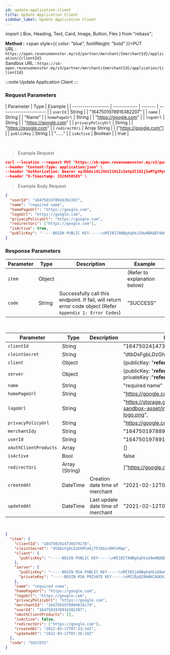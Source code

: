 ```yaml
---
id: update-application-client
title: Update Application Client
sidebar_label: Update Application Client
---
```


import { Box, Heading, Text, Card, Image, Button, Flex } from "rebass";

**Method :** <span style={{ color: "blue", fontWeight: "bold" }}>PUT</span><br/>
URL : `https://open.revenuemonster.my/v3/partner/merchant/{merchantId}/application/{clientId}`<br/>
Sandbox URL : `https://sb-open.revenuemonster.my/v3/partner/merchant/{merchantId}/application/{clientId}`

:::note
Update Application Client
:::

### Request Parameters

| Parameter          | Type         | Example |
| ------------------ | ------------ | ------- | ---------------------- |
| `userId`           | String       |         | "1647501978916382207"  |
| `name`             | String       |         | "Name"                 |
| `homePageUrl`      | String       |         | "https://google.com"   |
| `logoUrl`          | String       |         | "https://google.com"   |
| `privacyPolicyUrl` | String       |         | "https://google.com"   |
| `redirectUri`      | Array String |         | ["https://google.com"] |
| `publicKey`        | String       |         | "......"               |
| `isActive`         | Boolean      |         | true                   |

<br />

> Example Request

```json
curl --location --request PUT "https://sb-open.revenuemonster.my/v3/partner/merchant/{merchantId}/application/{clientId}" \
--header "Content-Type: application/json" \
--header "Authorization: Bearer eyJhbGciOiJSUzI1NiIsImtpZCI6IjIwMTgtMy0xOCIsInR5cCI6IkpXVCJ9.eyJhdWQiOlsiYXBpX2NsaWVudEBFaGNLQzA5QmRYUm9RMnhwWlc1MEVQZUEyYXJ4dk1PSUZnIl0sImV4cCI6MTU5MzU4MDY0NSwiaWF0IjoxNTkwOTg4NjQ1LCJpc3MiOiJodHRwczovL29hdXRoLnJldmVudWVtb25zdGVyLm15IiwianRpIjoiRWh3S0VFOUJkWFJvUVdOalpYTnpWRzlyWlc0UXMtNnI5LVgzbElvVyIsIm5iZiI6MTU5MDk4ODY0NSwic3ViIjoiRWhRS0NFMWxjbU5vWVc1MEVMUF9wNlNKNnFQN0ZSSVFDZ1JWYzJWeUVPaXZfb1dKNnFQN0ZRIn0.RKtXykw3y0ov3mKKa_K2h5FZB2jXtqf3gNRwwnzzA4xTMdY09mEHlFupMeUmchFW2XHYK254LdMYbF4ZhjxK9K51UUdQBYH-zZpo0WWtPSZqrPGtT-c4z_sEO73EDVcek3rDwyWiXvjSKDpsZM7NOdKRm5tvT3qNK-7C7WMUjSXDcBzbTFhwfOAOO1n-wMR9H_w0DuIE-yMjEZkOdt7GUIBC8F5izATlZH0FRTx4VAwQWY4gjjQ9-3PbUbHx-NKiFXwCOAsxu-79PiF0HDEHb6ZOCGywNmKuanEXqLonli0caZiUZfrdT53y3Xnd3W2SEr6s7ZQxWnQO5PeOU7BQYA" \
--header "X-Timestamp: 1528450585" \

```

> Example Body Request

```json
{
  "userId": "1647501978916382207",
  "name": "required name",
  "homePageUrl": "https://google.com",
  "logoUrl": "https://google.com",
  "privacyPolicyUrl": "https://google.com",
  "redirectUri": ["https://google.com"],
  "isActive": true,
  "publicKey": "-----BEGIN PUBLIC KEY-----\nMIIBITANBgkqhkiG9w0BAQEFAAOCAQ4AMIIBCQKCAQBsJf/68nKn3WFcmbA4uK45\nYTQJ2M9XRf82COhN6OQpTLs4PEQSFCix9/05DdOfqe4PR64JS+nlA3q54YXLq++b\nuG8aerNM39Ie0VssTq+Wu3antoq9qvSQL0ADSfLPtWxRKirY8ysrFWN8yU2p7ofp\n/byYvo5DZ9i6aclctottecc/1NWaXWFSLzbsceSGjP3O+17+gMXCnwroT87XdGXJ\nY/D11Cly8sD3Ll9OKIT1aDlKkkR9FWcFct0wDYEedutBAMOFjYAW3jvcUbdi7CKy\neX42N7t7dIb1tw+WTFSpx5+tHKqRwLUq5S9eTx4e8+UxJ9LUTyr14O+TkTSL8Fpx\nAgMBAAE=\n-----END PUBLIC KEY-----"
}
```

### Response Parameters

| Parameter | Type   | Description                                                                                               | Example                      |
| --------- | ------ | --------------------------------------------------------------------------------------------------------- | ---------------------------- |
| `item`    | Object |                                                                                                           | (Refer to explanation below) |
| `code`    | String | Successfully call this endpoint. If fail, will return error code object (Refer `Appendix 1: Error Codes`) | "SUCCESS"                    |

<br />

| Parameter             | Type           | Description                       | Example                                                                             |
| --------------------- | -------------- | --------------------------------- | ----------------------------------------------------------------------------------- |
| `clientId`            | String         |                                   | "1647502414730379278"                                                               |
| `cleintSecret`        | String         |                                   | "dtbDsFgbLDzGhMleKjTFZXGxrDKFnMqe"                                                  |
| `client`              | Object         |                                   | {publicKey: "**refer below example**"}                                              |
| `server`              | Object         |                                   | {publicKey: "**refer below example**" , privateKey :"**refer below example**"}      |
| `name`                | String         |                                   | "required name"                                                                     |
| `homePageUrl`         | String         |                                   | "https://google.com"                                                                |
| `logoUrl`             | String         |                                   | "https://storage.googleapis.com/rm-sandbox-asset/img/default-application-logo.png", |
| `privacyPolicyUrl`    | String         |                                   | "https://google.com"                                                                |
| `merchantIdy`         | String         |                                   | "1647501978894816174"                                                               |
| `userId`              | String         |                                   | "1647501978916382207"                                                               |
| `oAuthClientProducts` | Array          |                                   | []                                                                                  |
| `isActive`            | Bool           |                                   | false                                                                               |
| `redirectUri`         | Array (String) |                                   | ["https://google.com"],                                                             |
| `createdAt`           | DateTime       | Creation date time of merchant    | "2021-02-12T08:53:13Z"                                                              |
| `updatedAt`           | DateTime       | Last update date time of merchant | "2021-02-12T08:53:13Z"                                                              |

<br />

```json
{
  "item": {
    "clientId": "1647502414730379278",
    "cleintSecret": "dtbDsFgbLDzGhMleKjTFZXGxrDKFnMqe",
    "client": {
      "publicKey": "-----BEGIN PUBLIC KEY-----\nMIIBITANBgkqhkiG9w0BAQEFAAOCAQ4AMIIBCQKCAQBsJf/68nKn3WFcmbA4uK45\nYTQJ2M9XRf82COhN6OQpTLs4PEQSFCix9/05DdOfqe4PR64JS+nlA3q54YXLq++b\nuG8aerNM39Ie0VssTq+Wu3antoq9qvSQL0ADSfLPtWxRKirY8ysrFWN8yU2p7ofp\n/byYvo5DZ9i6aclctottecc/1NWaXWFSLzbsceSGjP3O+17+gMXCnwroT87XdGXJ\nY/D11Cly8sD3Ll9OKIT1aDlKkkR9FWcFct0wDYEedutBAMOFjYAW3jvcUbdi7CKy\neX42N7t7dIb1tw+WTFSpx5+tHKqRwLUq5S9eTx4e8+UxJ9LUTyr14O+TkTSL8Fpx\nAgMBAAE=\n-----END PUBLIC KEY-----"
    },
    "server": {
      "publicKey": "-----BEGIN RSA PUBLIC KEY-----\nMIIBIjANBgkqhkiG9w0BAQEFAAOCAQ8AMIIBCgKCAQEA3PfCJJSxGIvXNI//SROs\n3RK183bs25NjzJH6iXB3Y3hPmHWzGRckU0IAmCMIpu37p76DgzMJF8jfyZmvVNBv\nftQaQUGsCyUlGb+zkBGhdYC7uNmOfCpx49+ic3GrOnXrX/2x32qSRoLq3Ux1iZWf\nTA03Pb1O7v8ikBI1NN8z8+GR2IY6eWlr53+sSw/nFVKFwgnij3AV7rxmjuQOPdnn\n48tQJfm7uOGWy2HSlg8Mu2GJWhZar3GfEGVEfBLXN2AUTLCQGmVX/MqwWCsE+vjz\n985meEuMAXKe8OiFUlRn2Y/8nX0rT/YCqorTRWURNrYKr34f50G287kIm3s7vVmW\nwwIDAQAB\n-----END RSA PUBLIC KEY-----\n",
      "privateKey": "-----BEGIN RSA PRIVATE KEY-----\nMIIEpQIBAAKCAQEA3PfCJJSxGIvXNI//SROs3RK183bs25NjzJH6iXB3Y3hPmHWz\nGRckU0IAmCMIpu37p76DgzMJF8jfyZmvVNBvftQaQUGsCyUlGb+zkBGhdYC7uNmO\nfCpx49+ic3GrOnXrX/2x32qSRoLq3Ux1iZWfTA03Pb1O7v8ikBI1NN8z8+GR2IY6\neWlr53+sSw/nFVKFwgnij3AV7rxmjuQOPdnn48tQJfm7uOGWy2HSlg8Mu2GJWhZa\nr3GfEGVEfBLXN2AUTLCQGmVX/MqwWCsE+vjz985meEuMAXKe8OiFUlRn2Y/8nX0r\nT/YCqorTRWURNrYKr34f50G287kIm3s7vVmWwwIDAQABAoIBAQC3C/8l8o8qOF3U\nSx09WjEvCdr0jqXz14sq4hrbU/Fy0y2MrKPquwL6fYikfxEhx69a7DVhsBtuOpc4\nGDnoVqqmM+pz+IUezmyHggir5g8MmdHodUDVlwu1q4KVg6pGyXxsjmqVG2GFS9pn\n7HjJusq1Y5VJbdM/pNbq5kpxPB17fuznDBXXE7pPQ5V1MbmarNO7EyU5yrhqDqhB\nrTHoZSb9qQ1d7oQSl7JCrolAvmdjgVoHedYECT4vDVYi7yVgsQtKVxt29TDTi1jA\nmDXXC+pBtVxgtuRJzkFp6NHTc9CfcJ+mg98bPKag/VQDvAnS+8Lai/NpIMp1NXFp\nuARJ6c+hAoGBAPVMGMSduFzXcSC2TpmGfnE36svYKg6SPEa80yQsDPWCcKG09r26\n+QkrgOJkIcjFjMsg6y7OvxVQ7NXqYOBv9LqOqhmp4RBAMryxQeh4sWi69EBEEmIL\nDWXvrxu0u18910vdizGvru+Mq2jD1qEFUem1m2acOig/EK+1Ho1M9hkJAoGBAOab\n6Im7npFfkZVRx/np+bUUwo+38YI2kIq6GHEtdzRdL4L6wk5YxCMB1T6Mv1PGtgnY\nY9plWuMJpW4kuarhYWRFHr0RFUCExYn9PGScc4EZ8OVgRzYMrYrAH0MZS1eRFkbi\nH/PDqcwarQW5Ic56Q+BJ38p/0B2Syr0UACL3fCBrAoGBAKbOJpGdhz9rKfzKvExe\nTyGCmuIfjwn1m5Om2BXi9rUFDL6KJrgCq1L3CF/rI6Y54HJJYmSkJwDB1SvqhBJb\nT5qFZVqqUOgSH+58w4roeAv2Bh6lq7KMPYIyKWu3zSsJDJ0EfKE/DMDNccp+UjeR\nPJCm9JQkbM/tgtVZXvtLeJaxAoGBALLj6OzHbYeKIm455a5ZscqmExPX9nIzj8b9\n+634PguR6iRqD8clFumtJ1YBav47HMXgZf1qOKn8tqcNuDX15k4ZTHIQSXMmS/Ly\nTiIiN3vDutrE6Bjmls0Wommzun1wYF6WVYEMnLBnVScmaTI6KGNaC0+T/MakM7+f\nP0fgwhqHAoGAC9g5GYadr7C4CFPku4yOxpnOae5wR8FcxjNkfIJxV9DULjaTzISs\nzAKio5XbYR/Q4HnIYKS9vjIF7IOJGawt4MQGxAJBIdeye0w9DGyTU5In0ZlCGa6n\ngmxGBxjCTaGGSuUnA9VcCV6g4xpW1JIXCoJUl0EY/a+Re8hENR/HmH0=\n-----END RSA PRIVATE KEY-----\n"
    },
    "name": "required name",
    "homePageUrl": "https://google.com",
    "logoUrl": "https://google.com",
    "privacyPolicyUrl": "https://google.com",
    "merchantId": "1647501978894816174",
    "userId": "1647501978916382207",
    "oAuthClientProducts": [],
    "isActive": false,
    "redirectUri": ["https://google.com"],
    "createdAt": "2022-03-17T07:33:34Z",
    "updatedAt": "2022-03-17T07:36:10Z"
  },
  "code": "SUCCESS"
}
```
